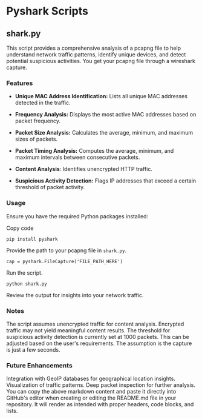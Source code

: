 # Pyshark Scripts

## shark.py

This script provides a comprehensive analysis of a pcapng file to help understand network traffic patterns, identify unique devices, and detect potential suspicious activities. You get your pcapng file through a wireshark capture.

### Features

- **Unique MAC Address Identification:** Lists all unique MAC addresses detected in the traffic.

- **Frequency Analysis:** Displays the most active MAC addresses based on packet frequency.

- **Packet Size Analysis:** Calculates the average, minimum, and maximum sizes of packets.

- **Packet Timing Analysis:** Computes the average, minimum, and maximum intervals between consecutive packets.

- **Content Analysis**: Identifies unencrypted HTTP traffic.

- **Suspicious Activity Detection:** Flags IP addresses that exceed a certain threshold of packet activity.

### Usage
Ensure you have the required Python packages installed:

Copy code

`pip install pyshark`

Provide the path to your pcapng file in `shark.py`.

`cap = pyshark.FileCapture('FILE_PATH_HERE')`

Run the script.

`python shark.py`

Review the output for insights into your network traffic.


### Notes
The script assumes unencrypted traffic for content analysis. Encrypted traffic may not yield meaningful content results.
The threshold for suspicious activity detection is currently set at 1000 packets. This can be adjusted based on the user's requirements. The assumption is the capture is just a few seconds.

### Future Enhancements
Integration with GeoIP databases for geographical location insights.
Visualization of traffic patterns.
Deep packet inspection for further analysis.
You can copy the above markdown content and paste it directly into GitHub's editor when creating or editing the README.md file in your repository. It will render as intended with proper headers, code blocks, and lists.
